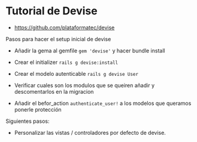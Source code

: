 # Tutorial de Devise

* https://github.com/plataformatec/devise

Pasos para hacer el setup inicial de devise

* Añadir la gema al gemfile `gem 'devise'` y hacer bundle install

* Crear el initializer `rails g devise:install`

* Crear el modelo autenticable `rails g devise User`

* Verificar cuales son los modulos que se queiren añadir y descomentarlos en la migracion

* Añadir el befor_action `authenticate_user!` a los modelos que queramos ponerle protección

Siguientes pasos: 

* Personalizar las vistas / controladores por defecto de devise.
